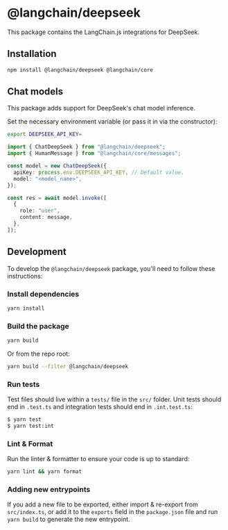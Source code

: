# @langchain/deepseek

This package contains the LangChain.js integrations for DeepSeek.

## Installation

```bash npm2yarn
npm install @langchain/deepseek @langchain/core
```

## Chat models

This package adds support for DeepSeek's chat model inference.

Set the necessary environment variable (or pass it in via the constructor):

```bash
export DEEPSEEK_API_KEY=
```

```typescript
import { ChatDeepSeek } from "@langchain/deepseek";
import { HumanMessage } from "@langchain/core/messages";

const model = new ChatDeepSeek({
  apiKey: process.env.DEEPSEEK_API_KEY, // Default value.
  model: "<model_name>",
});

const res = await model.invoke([
  {
    role: "user",
    content: message,
  },
]);
```

## Development

To develop the `@langchain/deepseek` package, you'll need to follow these instructions:

### Install dependencies

```bash
yarn install
```

### Build the package

```bash
yarn build
```

Or from the repo root:

```bash
yarn build --filter @langchain/deepseek
```

### Run tests

Test files should live within a `tests/` file in the `src/` folder. Unit tests should end in `.test.ts` and integration tests should
end in `.int.test.ts`:

```bash
$ yarn test
$ yarn test:int
```

### Lint & Format

Run the linter & formatter to ensure your code is up to standard:

```bash
yarn lint && yarn format
```

### Adding new entrypoints

If you add a new file to be exported, either import & re-export from `src/index.ts`, or add it to the `exports` field in the `package.json` file and run `yarn build` to generate the new entrypoint.
